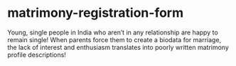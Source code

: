 # matrimony-registration-form
Young, single people in India who aren’t in any relationship are happy to remain single! When parents force them to create a biodata for marriage, the lack of interest and enthusiasm translates into poorly written matrimony profile descriptions!
